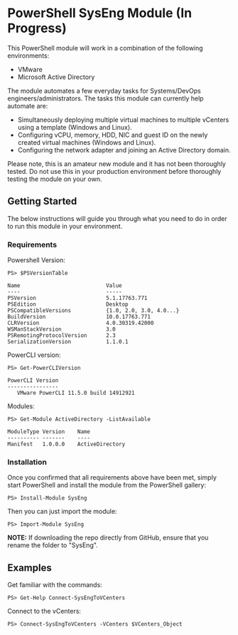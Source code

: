 # PowerShell SysEng Module (In Progress)
This PowerShell module will work in a combination of the following environments:
- VMware
- Microsoft Active Directory

The module automates a few everyday tasks for Systems/DevOps engineers/administrators. The tasks this module can currently help automate are:
- Simultaneously deploying multiple virtual machines to multiple vCenters using a template (Windows and Linux).
- Configuring vCPU, memory, HDD, NIC and guest ID on the newly created virtual machines (Windows and Linux).
- Configuring the network adapter and joining an Active Directory domain.

Please note, this is an amateur new module and it has not been thoroughly tested. Do not use this in your production environment before thoroughly testing the module on your own.

## Getting Started
The below instructions will guide you through what you need to do in order to run this module in your environment.

### Requirements
Powershell Version:
```
PS> $PSVersionTable

Name                           Value
----                           -----
PSVersion                      5.1.17763.771
PSEdition                      Desktop
PSCompatibleVersions           {1.0, 2.0, 3.0, 4.0...}
BuildVersion                   10.0.17763.771
CLRVersion                     4.0.30319.42000
WSManStackVersion              3.0
PSRemotingProtocolVersion      2.3
SerializationVersion           1.1.0.1
```

PowerCLI version:
```
PS> Get-PowerCLIVersion

PowerCLI Version
----------------
   VMware PowerCLI 11.5.0 build 14912921
```

Modules:
```
PS> Get-Module ActiveDirectory -ListAvailable

ModuleType Version    Name
---------- -------    ----
Manifest   1.0.0.0    ActiveDirectory
```

### Installation
Once you confirmed that all requirements above have been met, simply start PowerShell and install the module from the PowerShell gallery:
```
PS> Install-Module SysEng
```
Then you can just import the module:
```
PS> Import-Module SysEng
```

**NOTE:** If downloading the repo directly from GitHub, ensure that you rename the folder to "SysEng".

## Examples
Get familiar with the commands:
```
PS> Get-Help Connect-SysEngToVCenters
```

Connect to the vCenters:
```
PS> Connect-SysEngToVCenters -VCenters $VCenters_Object
```

